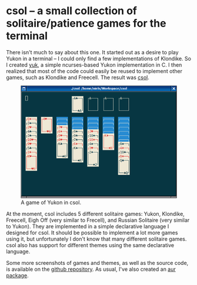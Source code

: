 # csol – a small collection of solitaire/patience games for the terminal

There isn't much to say about this one. It started out as a desire to play Yukon in a terminal – I could only find a few implementations of Klondike. So I created [yuk](https://github.com/nielssp/yuk), a simple ncurses-based Yukon implementation in C. I then realized that most of the code could easily be reused to implement other games, such as Klondike and Freecell. The result was [csol](https://github.com/nielssp/csol).

<figure>
<img src="../images/csol.png" alt="csol"/>
<figcaption>A game of Yukon in csol.</figcaption>
</figure>

At the moment, csol includes 5 different solitaire games: Yukon, Klondike, Freecell, Eigh Off (very similar to Frecell), and Russian Solitaire (very similar to Yukon). They are implemented in a simple declarative language I designed for csol. It should be possible to implement a lot more games using it, but unfortunately I don't know that many different solitaire games. csol also has support for different themes using the same declarative language.

Some more screenshots of games and themes, as well as the source code, is available on the [github repository](https://github.com/nielssp/csol). As usual, I've also created an [aur package](https://aur.archlinux.org/packages/csol/).

<!--{
  "published": "2017-11-12 16:05",
	"tags": ["c", "csol", "ncurses", "solitaire"]
}-->